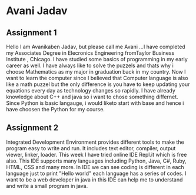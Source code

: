 # Avani Jadav

## Assignment 1

Hello I am Avanikaben Jadav, but please call me Avani ...I have completed my Associates Degree in Elecronics Engineering fromTaylor Business Institute , Chicago. I have studied some basics of programming in my early career as well. I have always like to solve the puzzels and thats why i choose Mathematics as my major in graduation back in my country. Now I want to learn the computer since I believed that Computer language is also like a math puzzel but the only difference is you have to keep updating your equations every day as technology changes so rapidly. I have already knowledge about C++ and java so i want to chose something differnet. Since Python is basic langauge, i would liketo start with base and hence i have choosen the Python for my course.

## Assignment 2

Integrated Development Environment provides different tools to make the program easy to write and run. It includes text editor,  compiler, output viewer, linker, loader. This week I have tried online IDE Repl.it which is free also. This IDE supports many languages including Python, Java, C#, Ruby, HTML, CSS and many more. In IDE we can see coding is different in each language just to print "Hello world" each language has a series of codes. I want to be a web developer in java in this IDE can help me to understand and write a small program in java.
